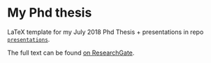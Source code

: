 # My Phd thesis

LaTeX template for my July 2018 Phd Thesis + presentations in repo [`presentations`](/presentations).

The full text can be found [on ResearchGate](https://www.researchgate.net/profile/Thierry_Moudiki3).
